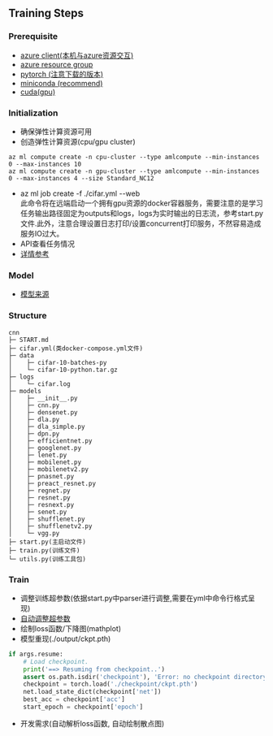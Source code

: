 ## Training Steps

### Prerequisite

- [azure client(本机与azure资源交互)](https://docs.microsoft.com/zh-cn/azure/machine-learning/how-to-configure-cli)
- [azure resource group](https://docs.microsoft.com/zh-cn/azure/machine-learning/how-to-train-cli)
- [pytorch (注意下载的版本)](https://pytorch.org/)
- [miniconda (recommend)](https://docs.conda.io/en/latest/miniconda.html)
- [cuda(gpu)](https://developer.nvidia.com/zh-cn/cuda-toolkit)

### Initialization

- 确保弹性计算资源可用
- 创造弹性计算资源(cpu/gpu cluster)

```commandline
az ml compute create -n cpu-cluster --type amlcompute --min-instances 0 --max-instances 10 
az ml compute create -n gpu-cluster --type amlcompute --min-instances 0 --max-instances 4 --size Standard_NC12
```

- az ml job create -f ./cifar.yml --web
  </br>
  此命令将在远端启动一个拥有gpu资源的docker容器服务，需要注意的是学习任务输出路径固定为outputs和logs，logs为实时输出的日志流，参考start.py文件.此外，注意合理设置日志打印/设置concurrent打印服务，不然容易造成服务IO过大。
- API查看任务情况
- [详情参考](https://docs.microsoft.com/zh-cn/azure/machine-learning/how-to-train-cli#prerequisites)

### Model

- [模型来源](https://github.com/kuangliu/pytorch-cifar)

### Structure

```
cnn
├─ START.md
├─ cifar.yml(类docker-compose.yml文件)
├─ data
│    ├─ cifar-10-batches-py
│    └─ cifar-10-python.tar.gz
├─ logs
│    └─ cifar.log
├─ models
│    ├─ __init__.py
│    ├─ cnn.py
│    ├─ densenet.py
│    ├─ dla.py
│    ├─ dla_simple.py
│    ├─ dpn.py
│    ├─ efficientnet.py
│    ├─ googlenet.py
│    ├─ lenet.py
│    ├─ mobilenet.py
│    ├─ mobilenetv2.py
│    ├─ pnasnet.py
│    ├─ preact_resnet.py
│    ├─ regnet.py
│    ├─ resnet.py
│    ├─ resnext.py
│    ├─ senet.py
│    ├─ shufflenet.py
│    ├─ shufflenetv2.py
│    └─ vgg.py
├─ start.py(主启动文件)
├─ train.py(训练文件)
└─ utils.py(训练工具包)
```

### Train

- 调整训练超参数(依据start.py中parser进行调整,需要在yml中命令行格式呈现)
- [自动调整超参数](https://docs.microsoft.com/zh-cn/azure/machine-learning/how-to-train-cli#prerequisites)
- 绘制loss函数/下降图(mathplot)
- 模型重现(./output/ckpt.pth)
```python
if args.resume:
    # Load checkpoint.
    print('==> Resuming from checkpoint..')
    assert os.path.isdir('checkpoint'), 'Error: no checkpoint directory found!'
    checkpoint = torch.load('./checkpoint/ckpt.pth')
    net.load_state_dict(checkpoint['net'])
    best_acc = checkpoint['acc']
    start_epoch = checkpoint['epoch']
```
- 开发需求(自动解析loss函数, 自动绘制散点图)